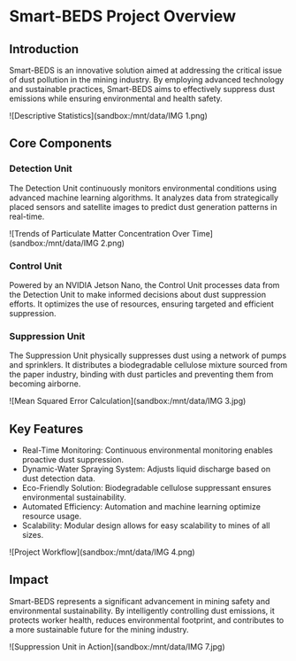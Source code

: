 # Smart-BEDS Project Overview

## Introduction
Smart-BEDS is an innovative solution aimed at addressing the critical issue of dust pollution in the mining industry. By employing advanced technology and sustainable practices, Smart-BEDS aims to effectively suppress dust emissions while ensuring environmental and health safety.

![Descriptive Statistics](sandbox:/mnt/data/IMG 1.png)

## Core Components

### Detection Unit
The Detection Unit continuously monitors environmental conditions using advanced machine learning algorithms. It analyzes data from strategically placed sensors and satellite images to predict dust generation patterns in real-time.

![Trends of Particulate Matter Concentration Over Time](sandbox:/mnt/data/IMG 2.png)

### Control Unit
Powered by an NVIDIA Jetson Nano, the Control Unit processes data from the Detection Unit to make informed decisions about dust suppression efforts. It optimizes the use of resources, ensuring targeted and efficient suppression.

### Suppression Unit
The Suppression Unit physically suppresses dust using a network of pumps and sprinklers. It distributes a biodegradable cellulose mixture sourced from the paper industry, binding with dust particles and preventing them from becoming airborne.

![Mean Squared Error Calculation](sandbox:/mnt/data/IMG 3.jpg)

## Key Features

- Real-Time Monitoring: Continuous environmental monitoring enables proactive dust suppression.
- Dynamic-Water Spraying System: Adjusts liquid discharge based on dust detection data.
- Eco-Friendly Solution: Biodegradable cellulose suppressant ensures environmental sustainability.
- Automated Efficiency: Automation and machine learning optimize resource usage.
- Scalability: Modular design allows for easy scalability to mines of all sizes.

![Project Workflow](sandbox:/mnt/data/IMG 4.png)

## Impact
Smart-BEDS represents a significant advancement in mining safety and environmental sustainability. By intelligently controlling dust emissions, it protects worker health, reduces environmental footprint, and contributes to a more sustainable future for the mining industry.

![Suppression Unit in Action](sandbox:/mnt/data/IMG 7.jpg)
